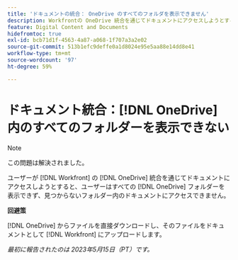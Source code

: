 ```yaml
---
title: 'ドキュメントの統合： OneDrive のすべてのフォルダを表示できません'
description: Workfrontの OneDrive 統合を通じてドキュメントにアクセスしようとすると、OneDrive フォルダのすべてが表示されず、見つからないフォルダのドキュメントにもアクセスできません。
feature: Digital Content and Documents
hidefromtoc: true
exl-id: bcb71d1f-4563-4a87-a068-1f707a3a2e02
source-git-commit: 513b1efc9deffe0a1d8024e95e5aa88e14dd8e41
workflow-type: tm+mt
source-wordcount: '97'
ht-degree: 59%

---
```


# ドキュメント統合：[!DNL OneDrive] 内のすべてのフォルダーを表示できない

>[!NOTE]
>
>この問題は解決されました。

<!--

>[!NOTE]
>
>The Product team is currently evaluating this issue resolution, which might require product enhancements. Product enhancements are communicated in the Product Announcements and not with the Maintenance Updates.

-->

ユーザーが [!DNL Workfront] の [!DNL OneDrive] 統合を通じてドキュメントにアクセスしようとすると、ユーザーはすべての [!DNL OneDrive] フォルダーを表示できず、見つからないフォルダー内のドキュメントにアクセスできません。

**回避策**

[!DNL OneDrive] からファイルを直接ダウンロードし、そのファイルをドキュメントとして [!DNL Workfront] にアップロードします。

_最初に報告されたのは 2023年5月15日（PT）です。_
